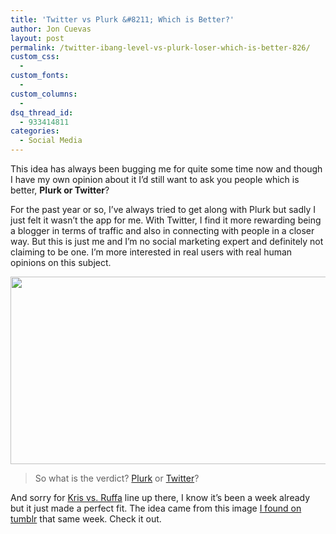```yaml
---
title: 'Twitter vs Plurk &#8211; Which is Better?'
author: Jon Cuevas
layout: post
permalink: /twitter-ibang-level-vs-plurk-loser-which-is-better-826/
custom_css:
  - 
custom_fonts:
  - 
custom_columns:
  - 
dsq_thread_id:
  - 933414811
categories:
  - Social Media
---
```

This idea has always been bugging me for quite some time now and though I have my own opinion about it I&#8217;d still want to ask you people which is better, **Plurk or Twitter**?

<!--more-->For the past year or so, I&#8217;ve always tried to get along with Plurk but sadly I just felt it wasn&#8217;t the app for me. With Twitter, I find it more rewarding being a blogger in terms of traffic and also in connecting with people in a closer way. But this is just me and I&#8217;m no social marketing expert and definitely not claiming to be one. I&#8217;m more interested in real users with real human opinions on this subject.

<p style="text-align: center;">
  <a href="http://archondigital.com/wp-content/uploads/twitter-ibang-level.jpg"><img class="size-medium wp-image-827 aligncenter" title="twitter-ibang-level" src="http://archondigital.com/wp-content/uploads/twitter-ibang-level-579x300.jpg" alt="" width="579" height="300" /></a>
</p>

> So what is the verdict? <a href="http://www.plurk.com/" target="_blank">Plurk</a> or <a href="http://twitter.com" target="_blank">Twitter</a>?

<div class="alignright">
</div>

And sorry for [Kris vs. Ruffa][1] line up there, I know it&#8217;s been a week already but it just made a perfect fit. The idea came from this image [I found on tumblr][2] that same week. Check it out.

 [1]: http://www.pinoysoundingboard.com/2010/03/kris-aquino-issue-with-ruffa-gutierrez-will-hurt-noynoys-campaign/
 [2]: http://archondigital.tumblr.com/post/443194870/hahaha-kulet-shinelopez-pinoytumblr